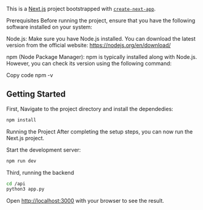 This is a [Next.js](https://nextjs.org/) project bootstrapped with [`create-next-app`](https://github.com/vercel/next.js/tree/canary/packages/create-next-app).

Prerequisites
Before running the project, ensure that you have the following software installed on your system:

Node.js: Make sure you have Node.js installed. You can download the latest version from the official website: https://nodejs.org/en/download/

npm (Node Package Manager): npm is typically installed along with Node.js. However, you can check its version using the following command:

Copy code
npm -v

## Getting Started

First, Navigate to the project directory and install the dependedies:

```bash
npm install
```

Running the Project
After completing the setup steps, you can now run the Next.js project.

Start the development server:

```bash
npm run dev
```

Third, running the backend

```bash
cd /api
python3 app.py
```

Open [http://localhost:3000](http://localhost:3000) with your browser to see the result.
